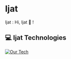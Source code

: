 # Ijat
Ijat : Hi, Ijat :wave: !

## 💻 Ijat Technologies
[![Our Tech](https://skillicons.dev/icons?i=typescript)](https://skillicons.dev)
